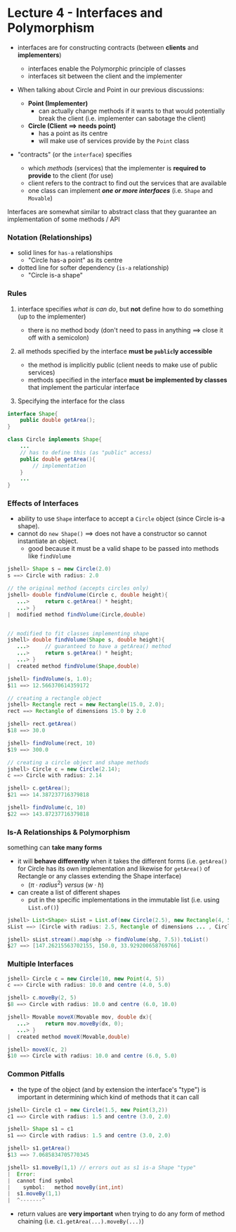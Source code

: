 # Lecture 4 - Interfaces and Polymorphism
- interfaces are for constructing contracts (between **clients** and **implementers**)
    - interfaces enable the Polymorphic principle of classes
    - interfaces sit between the client and the implementer

- When talking about Circle and Point in our previous discussions:
	- **Point (Implementer)**
		- can actually change methods if it wants to that would potentially break the client (i.e. implementer can sabotage the client)
	- **Circle (Client $\implies$ needs point)**
		- has a point as its centre
		- will make use of services provide by the `Point` class


- "contracts" (or the `interface`) specifies 
	- which *methods* (services) that the implementer is **required to provide** to the client (for use)
	- client refers to the contract to find out the services that are available
	- one class can implement ***one or more interfaces*** (i.e. `Shape` and `Movable`)

Interfaces are somewhat similar to abstract class that they guarantee an implementation of some methods / API

### Notation (Relationships)
- solid lines for `has-a` relationships
	- "Circle has-a point" as its centre
- dotted line for softer dependency (`is-a` relationship)
	- "Circle is-a shape"

### Rules
1. interface specifies *what is can do*, but **not** define how to do something (up to the implementer)
	- there is no method body (don't need to pass in anything $\implies$ close it off with a semicolon)
2. all methods specified by the interface **must be `public`ly accessible**
	- the method is implicitly public (client needs to make use of public services)
	- methods specified in the interface **must be implemented by classes** that implement the particular interface

3. Specifying the interface for the class
```java
interface Shape{
	public double getArea();
}

class Circle implements Shape{
	...
	// has to define this (as "public" access)
	public double getArea(){
		// implementation
	}
	...
}
```

### Effects of Interfaces
- ability to use `Shape` interface to accept a `Circle` object (since Circle is-a shape).
- cannot do `new Shape()` $\implies$ does not have a constructor so cannot instantiate an object.
	- good because it must be a valid shape to be passed into methods like `findVolume`
```java
jshell> Shape s = new Circle(2.0)
s ==> Circle with radius: 2.0

// the original method (accepts circles only)
jshell> double findVolume(Circle c, double height){
   ...>     return c.getArea() * height;
   ...> }
|  modified method findVolume(Circle,double)


// modified to fit classes implementing shape
jshell> double findVolume(Shape s, double height){
   ...>     // guaranteed to have a getArea() method
   ...>     return s.getArea() * height;
   ...> }
|  created method findVolume(Shape,double)

jshell> findVolume(s, 1.0);
$11 ==> 12.566370614359172

```

```java
// creating a rectangle object
jshell> Rectangle rect = new Rectangle(15.0, 2.0);
rect ==> Rectangle of dimensions 15.0 by 2.0

jshell> rect.getArea()
$18 ==> 30.0

jshell> findVolume(rect, 10)
$19 ==> 300.0

```

```java
// creating a circle object and shape methods
jshell> Circle c = new Circle(2.14);
c ==> Circle with radius: 2.14

jshell> c.getArea();
$21 ==> 14.387237716379818

jshell> findVolume(c, 10)
$22 ==> 143.87237716379818
```

### Is-A Relationships & Polymorphism
something can **take many forms**
- it will **behave differently** when it takes the different forms (i.e. `getArea()` for Circle has its own implementation and likewise for `getArea()` of Rectangle or any classes extending the Shape interface)
	- $(\pi \cdot radius^2) \: versus \: (w \cdot h)$
- can create a list of different shapes
	- put in the specific implementations in the immutable list (i.e. using `List.of()`)
```java
jshell> List<Shape> sList = List.of(new Circle(2.5), new Rectangle(4, 5), new Circle(1.2))
sList ==> [Circle with radius: 2.5, Rectangle of dimensions ... , Circle with radius: 1.2]

jshell> sList.stream().map(shp -> findVolume(shp, 7.5)).toList()
$27 ==> [147.26215563702155, 150.0, 33.929200658769766]
```


### Multiple Interfaces
```java
jshell> Circle c = new Circle(10, new Point(4, 5))
c ==> Circle with radius: 10.0 and centre (4.0, 5.0)

jshell> c.moveBy(2, 5)
$8 ==> Circle with radius: 10.0 and centre (6.0, 10.0)

jshell> Movable moveX(Movable mov, double dx){
   ...>     return mov.moveBy(dx, 0);
   ...> }
|  created method moveX(Movable,double)

jshell> moveX(c, 2)
$10 ==> Circle with radius: 10.0 and centre (6.0, 5.0)
```

### Common Pitfalls
- the type of the object (and by extension the interface's "type") is important in determining which kind of methods that it can call
```java
jshell> Circle c1 = new Circle(1.5, new Point(3,2))
c1 ==> Circle with radius: 1.5 and centre (3.0, 2.0)

jshell> Shape s1 = c1
s1 ==> Circle with radius: 1.5 and centre (3.0, 2.0)

jshell> s1.getArea()
$13 ==> 7.0685834705770345

jshell> s1.moveBy(1,1) // errors out as s1 is-a Shape "type"
|  Error:
|  cannot find symbol
|    symbol:   method moveBy(int,int)
|  s1.moveBy(1,1)
|  ^-------^
```

- return values are **very important** when trying to do any form of method chaining (i.e. `c1.getArea(...).moveBy(...)`)